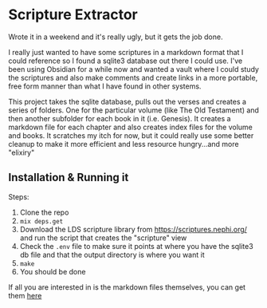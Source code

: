 # Scripture Extractor

Wrote it in a weekend and it's really ugly, but it gets the job done. 

I really just wanted to have some scriptures in a markdown format that I could reference so I found a sqlite3 database out there I could use. I've been using Obsidian for a while now and wanted a vault where I could study the scriptures and also make comments and create links in a more portable, free form manner than what I have found in other systems.

 This project takes the sqlite database, pulls out the verses and creates a series of folders. One for the particular volume (like The Old Testament) and then another subfolder for each book in it (i.e. Genesis). It creates a markdown file for each chapter and also creates index files for the volume and books. It scratches my itch for now, but it could really use some better cleanup to make it more efficient and less resource hungry...and more "elixiry"

## Installation & Running it

Steps: 
1. Clone the repo
2. `mix deps.get`
3. Download the LDS scripture library from https://scriptures.nephi.org/ and run the script that creates the "scripture" view
4. Check the `.env` file to make sure it points at where you have the sqlite3 db file and that the output directory is where you want it
5. `make`
6. You should be done

If all you are interested in is the markdown files themselves, you can get them [here](https://github.com/digitalbias/scripture_extractor/releases/tag/0.4)